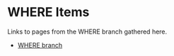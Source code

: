 # WHERE Items

Links to pages from the WHERE branch gathered here.

- [WHERE branch](../../Where/README.md)
